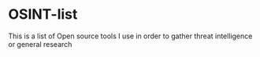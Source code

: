 # OSINT-list
This is a list of Open source tools I use in order to gather threat intelligence or general research
